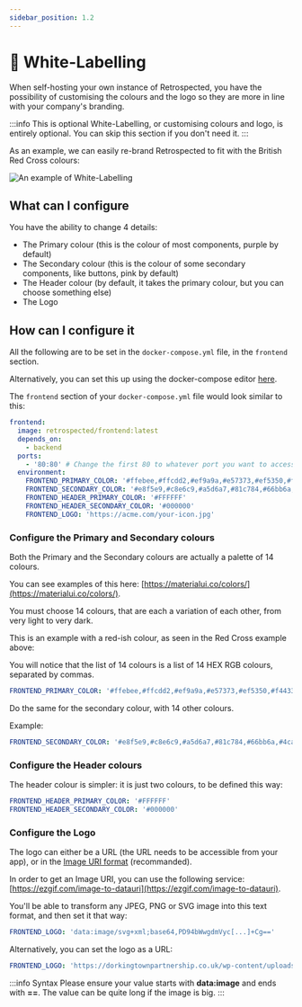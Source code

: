 ```yaml
---
sidebar_position: 1.2
---
```


# 🎨 White-Labelling

When self-hosting your own instance of Retrospected, you have the possibility of customising the colours and the logo so they are more in line with your company's branding.

:::info This is optional
White-Labelling, or customising colours and logo, is entirely optional. You can skip this section if you don't need it.
:::

As an example, we can easily re-brand Retrospected to fit with the British Red Cross colours:

![An example of White-Labelling](/img/self-hosting/white-labelling-example-2.png)

## What can I configure

You have the ability to change 4 details:

- The Primary colour (this is the colour of most components, purple by default)
- The Secondary colour (this is the colour of some secondary components, like buttons, pink by default)
- The Header colour (by default, it takes the primary colour, but you can choose something else)
- The Logo

## How can I configure it

All the following are to be set in the `docker-compose.yml` file, in the `frontend` section.

Alternatively, you can set this up using the docker-compose editor [here](/docs/self-hosting/quick-start).

The `frontend` section of your `docker-compose.yml` file would look similar to this:

```yaml
frontend:
  image: retrospected/frontend:latest
  depends_on:
    - backend
  ports:
    - '80:80' # Change the first 80 to whatever port you want to access Retrospected from
  environment:
    FRONTEND_PRIMARY_COLOR: '#ffebee,#ffcdd2,#ef9a9a,#e57373,#ef5350,#f44336,#e53935,#d32f2f,#c62828,#b71c1c,#ff8a80,#ff5252,#ff1744,#d50000'
    FRONTEND_SECONDARY_COLOR: '#e8f5e9,#c8e6c9,#a5d6a7,#81c784,#66bb6a,#4caf50,#43a047,#388e3c,#2e7d32,#1b5e20,#b9f6ca,#69f0ae,#00e676,#00c853'
    FRONTEND_HEADER_PRIMARY_COLOR: '#FFFFFF'
    FRONTEND_HEADER_SECONDARY_COLOR: '#000000'
    FRONTEND_LOGO: 'https://acme.com/your-icon.jpg'
```

### Configure the Primary and Secondary colours

Both the Primary and the Secondary colours are actually a palette of 14 colours.

You can see examples of this here: [https://materialui.co/colors/](https://materialui.co/colors/).

You must choose 14 colours, that are each a variation of each other, from very light to very dark.

This is an example with a red-ish colour, as seen in the Red Cross example above:

You will notice that the list of 14 colours is a list of 14 HEX RGB colours, separated by commas.

```yaml
FRONTEND_PRIMARY_COLOR: '#ffebee,#ffcdd2,#ef9a9a,#e57373,#ef5350,#f44336,#e53935,#d32f2f,#c62828,#b71c1c,#ff8a80,#ff5252,#ff1744,#d50000'
```

Do the same for the secondary colour, with 14 other colours.

Example:

```yaml
FRONTEND_SECONDARY_COLOR: '#e8f5e9,#c8e6c9,#a5d6a7,#81c784,#66bb6a,#4caf50,#43a047,#388e3c,#2e7d32,#1b5e20,#b9f6ca,#69f0ae,#00e676,#00c853'
```

### Configure the Header colours

The header colour is simpler: it is just two colours, to be defined this way:

```yaml
FRONTEND_HEADER_PRIMARY_COLOR: '#FFFFFF'
FRONTEND_HEADER_SECONDARY_COLOR: '#000000'
```

### Configure the Logo

The logo can either be a URL (the URL needs to be accessible from your app), or in the [Image URI format](https://en.wikipedia.org/wiki/Data_URI_scheme) (recommanded).

In order to get an Image URI, you can use the following service: [https://ezgif.com/image-to-datauri](https://ezgif.com/image-to-datauri).

You'll be able to transform any JPEG, PNG or SVG image into this text format, and then set it that way:

```yaml
FRONTEND_LOGO: 'data:image/svg+xml;base64,PD94bWwgdmVyc[...]+Cg=='
```

Alternatively, you can set the logo as a URL:

```yaml
FRONTEND_LOGO: 'https://dorkingtownpartnership.co.uk/wp-content/uploads/2021/10/British-Red-Cross.jpeg'
```

:::info Syntax
Please ensure your value starts with **data:image** and ends with **==**.
The value can be quite long if the image is big.
:::
